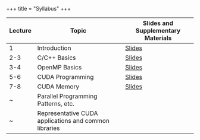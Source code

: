 +++
title = "Syllabus"
+++

| Lecture | Topic | Slides and Supplementary Materials |
|---------|-------|----------------------------|
| 1   | Introduction        | [Slides](../assets/CUDA-1.pdf) |
| 2-3 | C/C++ Basics        | [Slides](../assets/CUDA-2.pdf) |
| 3-4 | OpenMP Basics       | [Slides](../assets/CUDA-3.pdf) |
| 5-6 | CUDA Programming    | [Slides](../assets/CUDA-4.pdf) |
| 7-8 | CUDA Memory         | [Slides](../assets/CUDA-5.pdf) |
| ~ | Parallel Programming Patterns, etc. | |
| ~ | Representative CUDA applications and common libraries | |
